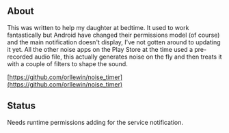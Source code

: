 ## About

This was written to help my daughter at bedtime. It used to work fantastically but Android have changed their permissions model (of course) and the main notification doesn't display, I've not gotten around to updating it yet. All the other noise apps on the Play Store at the time used a pre-recorded audio file, this actually generates noise on the fly and then treats it with a couple of filters to shape the sound.

[https://github.com/orllewin/noise_timer](https://github.com/orllewin/noise_timer)

## Status

Needs runtime permissions adding for the service notification.